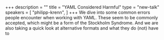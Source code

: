 +++
description = ""
title = "YAML Considered Harmful"
type = "new-talk"
speakers = [
        "philipp-krenn",
]
+++
We dive into some common errors people encounter when working with YAML. These seem to be commonly accepted, which might be a form of the Stockholm Syndrome. And we are also taking a quick look at alternative formats and what they do (not) have to